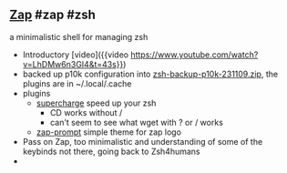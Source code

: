 ## [Zap](https://github.com/zap-zsh/zap) #zap #zsh
a minimalistic shell for managing zsh
- Introductory [video]({{video https://www.youtube.com/watch?v=LhDMw6n3GI4&t=43s}})
- backed up p10k configuration into [zsh-backup-p10k-231109.zip](../assets/zsh-backup-p10k-231109_1699499776167_0.zip), the plugins are in ~/.local/.cache
- plugins
	- [supercharge](https://github.com/zap-zsh/supercharge) speed up your zsh
		- CD works without /
		- can't seem to see what wget with ? or / works
	- [zap-prompt](https://github.com/zap-zsh/zap-prompt) simple theme for zap logo
- Pass on Zap, too minimalistic and understanding of some of the keybinds not there, going back to Zsh4humans
-